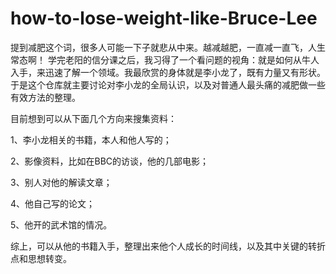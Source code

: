 # how-to-lose-weight-like-Bruce-Lee
提到减肥这个词，很多人可能一下子就悲从中来。越减越肥，一直减一直飞，人生常态啊！
学完老阳的信分课之后，我习得了一个看问题的视角：就是如何从牛人入手，来迅速了解一个领域。我最欣赏的身体就是李小龙了，既有力量又有形状。于是这个仓库就主要讨论对李小龙的全局认识，以及对普通人最头痛的减肥做一些有效方法的整理。

目前想到可以从下面几个方向来搜集资料：

1、李小龙相关的书籍，本人和他人写的；

2、影像资料，比如在BBC的访谈，他的几部电影；

3、别人对他的解读文章；

4、他自己写的论文；

5、他开的武术馆的情况。

综上，可以从他的书籍入手，整理出来他个人成长的时间线，以及其中关键的转折点和思想转变。